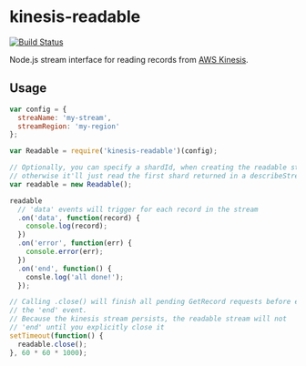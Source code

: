 # kinesis-readable

[![Build Status](https://travis-ci.org/rclark/kinesis-readable.svg?branch=master)](https://travis-ci.org/rclark/kinesis-readable)

Node.js stream interface for reading records from [AWS Kinesis](http://aws.amazon.com/kinesis/).

## Usage

```js
var config = {
  streaName: 'my-stream',
  streamRegion: 'my-region'
};

var Readable = require('kinesis-readable')(config);

// Optionally, you can specify a shardId, when creating the readable stream,
// otherwise it'll just read the first shard returned in a describeStream request
var readable = new Readable();

readable
  // 'data' events will trigger for each record in the stream
  .on('data', function(record) {
    console.log(record);
  })
  .on('error', function(err) {
    console.error(err);
  })
  .on('end', function() {
    consle.log('all done!');
  });

// Calling .close() will finish all pending GetRecord requests before emitting
// the 'end' event.
// Because the kinesis stream persists, the readable stream will not
// 'end' until you explicitly close it
setTimeout(function() {
  readable.close();
}, 60 * 60 * 1000);
```
